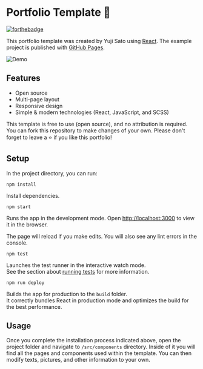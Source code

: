 # Portfolio Template 🚀

[![forthebadge](https://forthebadge.com/images/badges/open-source.svg)](https://forthebadge.com)

This portfolio template was created by Yuji Sato using [React](https://react.dev/). The example project is published with [GitHub Pages](https://yujisatojr.github.io/react-portfolio-template/).

![Demo](https://my-aws-assets.s3.us-west-2.amazonaws.com/portfolio-img/portfolio-demo-screenshot.png)

## Features
* Open source
* Multi-page layout
* Responsive design
* Simple & modern technologies (React, JavaScript, and SCSS)

This template is free to use (open source), and no attribution is required. You can fork this repository to make changes of your own. Please don't forget to leave a ⭐ if you like this portfolio!

## Setup

In the project directory, you can run:

```
npm install
```

Install dependencies.

```
npm start
```

Runs the app in the development mode. Open [http://localhost:3000](http://localhost:3000) to view it in the browser.

The page will reload if you make edits. You will also see any lint errors in the console.

```
npm test
```

Launches the test runner in the interactive watch mode.\
See the section about [running tests](https://facebook.github.io/create-react-app/docs/running-tests) for more information.

```
npm run deploy
```

Builds the app for production to the `build` folder.\
It correctly bundles React in production mode and optimizes the build for the best performance.

## Usage
Once you complete the installation process indicated above, open the project folder and navigate to `/src/components` directory. Inside of it you will find all the pages and components used within the template. You can then modify texts, pictures, and other information to your own.